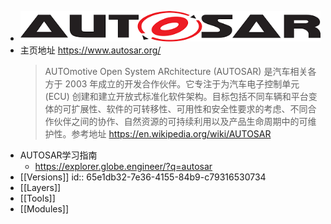 - ![AUTOSAR.png](../assets/AUTOSAR_1709271545310_0.png)
- 主页地址 https://www.autosar.org/
  > AUTOmotive Open System ARchitecture (AUTOSAR) 是汽车相关各方于 2003 年成立的开发合作伙伴。它专注于为汽车电子控制单元 (ECU) 创建和建立开放式标准化软件架构。目标包括不同车辆和平台变体的可扩展性、软件的可转移性、可用性和安全性要求的考虑、不同合作伙伴之间的协作、自然资源的可持续利用以及产品生命周期中的可维护性。参考地址 https://en.wikipedia.org/wiki/AUTOSAR
- AUTOSAR学习指南
	- https://explorer.globe.engineer/?q=autosar
- [[Versions]]
  id:: 65e1db32-7e36-4155-84b9-c79316530734
- [[Layers]]
- [[Tools]]
- [[Modules]]